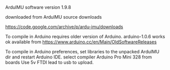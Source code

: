 
ArduIMU software version 1.9.8

downloaded from ArduIMU source downloads

https://code.google.com/archive/p/ardu-imu/downloads

To compile in Arduino requires older version of Arduino. arduino-1.0.6 works ok
 available from https://www.arduino.cc/en/Main/OldSoftwareReleases

To compile 
in Arduino preferences, set libraries to the unpacked ArduIMU dir and restart Arduino IDE. 
select compiler Arduino Pro Mini 328 from boards
Use 5v FTDI lead to usb to upload.
